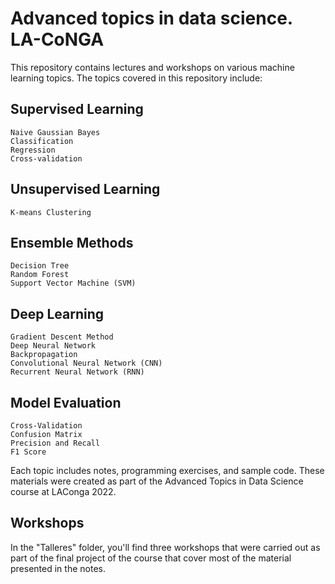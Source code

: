 # Advanced topics in data science. LA-CoNGA

This repository contains lectures and workshops on various machine learning topics. The topics covered in this repository include:

## Supervised Learning

    Naive Gaussian Bayes
    Classification
    Regression
    Cross-validation


## Unsupervised Learning

    K-means Clustering

## Ensemble Methods

    Decision Tree
    Random Forest
    Support Vector Machine (SVM)


## Deep Learning

    Gradient Descent Method
    Deep Neural Network
    Backpropagation
    Convolutional Neural Network (CNN)
    Recurrent Neural Network (RNN)

## Model Evaluation

    Cross-Validation
    Confusion Matrix
    Precision and Recall
    F1 Score

Each topic includes notes, programming exercises, and sample code. These materials were created as part of the Advanced Topics in Data Science course at LAConga 2022.

## Workshops
In the "Talleres" folder, you'll find three workshops that were carried out as part of the final project of the course that cover most of the material presented in the notes.

